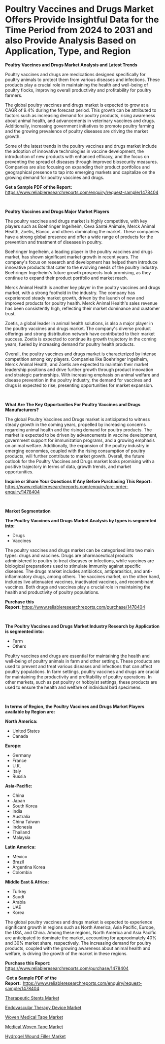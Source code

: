 <p><h1>Poultry Vaccines and Drugs Market Offers Provide Insightful Data for the Time Period from 2024 to 2031 and also Provide Analysis Based on Application, Type, and Region</h1></p><p><strong>Poultry Vaccines and Drugs Market Analysis and Latest Trends</strong></p>
<p><p>Poultry vaccines and drugs are medications designed specifically for poultry animals to protect them from various diseases and infections. These products play a crucial role in maintaining the health and well-being of poultry flocks, improving overall productivity and profitability for poultry farmers.</p><p>The global poultry vaccines and drugs market is expected to grow at a CAGR of 9.4% during the forecast period. This growth can be attributed to factors such as increasing demand for poultry products, rising awareness about animal health, and advancements in veterinary vaccines and drugs. Additionally, increasing government initiatives to promote poultry farming and the growing prevalence of poultry diseases are driving the market growth.</p><p>Some of the latest trends in the poultry vaccines and drugs market include the adoption of innovative technologies in vaccine development, the introduction of new products with enhanced efficacy, and the focus on preventing the spread of diseases through improved biosecurity measures. Companies are also focusing on expanding their product portfolios and geographical presence to tap into emerging markets and capitalize on the growing demand for poultry vaccines and drugs.</p></p>
<p><strong>Get a Sample PDF of the Report:&nbsp;</strong> <a href="https://www.reliableresearchreports.com/enquiry/request-sample/1478404">https://www.reliableresearchreports.com/enquiry/request-sample/1478404</a></p>
<p>&nbsp;</p>
<p><strong>Poultry Vaccines and Drugs Major Market Players</strong></p>
<p><p>The poultry vaccines and drugs market is highly competitive, with key players such as Boehringer Ingelheim, Ceva Santé Animale, Merck Animal Health, Zoetis, Elanco, and others dominating the market. These companies have a strong global presence and offer a wide range of products for the prevention and treatment of diseases in poultry.</p><p>Boehringer Ingelheim, a leading player in the poultry vaccines and drugs market, has shown significant market growth in recent years. The company's focus on research and development has helped them introduce innovative products that cater to the evolving needs of the poultry industry. Boehringer Ingelheim's future growth prospects look promising, as they continue to expand their product portfolio and market reach.</p><p>Merck Animal Health is another key player in the poultry vaccines and drugs market, with a strong foothold in the industry. The company has experienced steady market growth, driven by the launch of new and improved products for poultry health. Merck Animal Health's sales revenue has been consistently high, reflecting their market dominance and customer trust.</p><p>Zoetis, a global leader in animal health solutions, is also a major player in the poultry vaccines and drugs market. The company's diverse product offerings and strong distribution network have contributed to their market success. Zoetis is expected to continue its growth trajectory in the coming years, fueled by increasing demand for poultry health products.</p><p>Overall, the poultry vaccines and drugs market is characterized by intense competition among key players. Companies like Boehringer Ingelheim, Merck Animal Health, and Zoetis are expected to maintain their market leadership positions and drive further growth through product innovation and strategic partnerships. With increasing emphasis on animal welfare and disease prevention in the poultry industry, the demand for vaccines and drugs is expected to rise, presenting opportunities for market expansion.</p></p>
<p>&nbsp;</p>
<p><strong>What Are The Key Opportunities For Poultry Vaccines and Drugs Manufacturers?</strong></p>
<p><p>The global Poultry Vaccines and Drugs market is anticipated to witness steady growth in the coming years, propelled by increasing concerns regarding animal health and the rising demand for poultry products. The market is expected to be driven by advancements in vaccine development, government support for immunization programs, and a growing emphasis on animal welfare. Additionally, the expansion of the poultry industry in emerging economies, coupled with the rising consumption of poultry products, will further contribute to market growth. Overall, the future outlook for the Poultry Vaccines and Drugs market looks promising with a positive trajectory in terms of data, growth trends, and market opportunities.</p></p>
<p><strong>Inquire or Share Your Questions If Any Before Purchasing This Report:</strong> <a href="https://www.reliableresearchreports.com/enquiry/pre-order-enquiry/1478404">https://www.reliableresearchreports.com/enquiry/pre-order-enquiry/1478404</a></p>
<p>&nbsp;</p>
<p><strong>Market Segmentation</strong></p>
<p><strong>The Poultry Vaccines and Drugs Market Analysis by types is segmented into:</strong></p>
<p><ul><li>Drugs</li><li>Vaccines</li></ul></p>
<p><p>The poultry vaccines and drugs market can be categorised into two main types: drugs and vaccines. Drugs are pharmaceutical products administered to poultry to treat diseases or infections, while vaccines are biological preparations used to stimulate immunity against specific diseases. The drugs market includes antibiotics, antiparasitics, and anti-inflammatory drugs, among others. The vaccines market, on the other hand, includes live attenuated vaccines, inactivated vaccines, and recombinant vaccines. Both drugs and vaccines play a crucial role in maintaining the health and productivity of poultry populations.</p></p>
<p><strong>Purchase this Report:&nbsp;</strong><a href="https://www.reliableresearchreports.com/purchase/1478404">https://www.reliableresearchreports.com/purchase/1478404</a></p>
<p>&nbsp;</p>
<p><strong>The Poultry Vaccines and Drugs Market Industry Research by Application is segmented into:</strong></p>
<p><ul><li>Farm</li><li>Others</li></ul></p>
<p><p>Poultry vaccines and drugs are essential for maintaining the health and well-being of poultry animals in farm and other settings. These products are used to prevent and treat various diseases and infections that can affect poultry populations. In farm settings, poultry vaccines and drugs are crucial for maintaining the productivity and profitability of poultry operations. In other markets, such as pet poultry or hobbyist settings, these products are used to ensure the health and welfare of individual bird specimens.</p></p>
<p>&nbsp;</p>
<p><strong>In terms of Region, the Poultry Vaccines and Drugs Market Players available by Region are:</strong></p>
<p>
    <p> <strong> North America: </strong>
        <ul>
            <li>United States</li>
            <li>Canada</li>
        </ul>
        </p> 
    <p> <strong> Europe: </strong>
        <ul>
            <li>Germany</li>
            <li>France</li>
            <li>U.K.</li>
            <li>Italy</li>
            <li>Russia</li>
        </ul>
        </p> 
    <p> <strong> Asia-Pacific: </strong>
        <ul>
            <li>China</li>
            <li>Japan</li>
            <li>South Korea</li>
            <li>India</li>
            <li>Australia</li>
            <li>China Taiwan</li>
            <li>Indonesia</li>
            <li>Thailand</li>
            <li>Malaysia</li>
        </ul>
        </p> 
    <p> <strong> Latin America: </strong>
        <ul>
            <li>Mexico</li>
            <li>Brazil</li>
            <li>Argentina Korea</li>
            <li>Colombia</li>
        </ul>
        </p> 
    <p> <strong> Middle East & Africa: </strong>
        <ul>
            <li>Turkey</li>
            <li>Saudi</li>
            <li>Arabia</li>
            <li>UAE</li>
            <li>Korea</li>
        </ul>
    </p>
    </p>
<p><p>The global poultry vaccines and drugs market is expected to experience significant growth in regions such as North America, Asia Pacific, Europe, the USA, and China. Among these regions, North America and Asia Pacific are anticipated to dominate the market, accounting for approximately 40% and 30% market share, respectively. The increasing demand for poultry products, coupled with the growing awareness about animal health and welfare, is driving the growth of the market in these regions.</p></p>
<p><strong>Purchase this Report: </strong><a href="https://www.reliableresearchreports.com/purchase/1478404">https://www.reliableresearchreports.com/purchase/1478404</a></p>
<p>&nbsp;<strong>Get a Sample PDF of the Report:&nbsp;&nbsp;</strong><a href="https://www.reliableresearchreports.com/enquiry/request-sample/1478404">https://www.reliableresearchreports.com/enquiry/request-sample/1478404</a></p>
<p><strong></strong></p>
<p><p><a href="https://medium.com/@v8581137/therapeutic-stents-market-size-market-outlook-and-market-forecast-2024-to-2031-307dabe5cd6e">Therapeutic Stents Market</a></p><p><a href="https://medium.com/@santosh.reportprime/endovascular-therapy-device-market-share-evolution-and-market-growth-trends-2024-2031-9c488d69a922">Endovascular Therapy Device Market</a></p><p><a href="https://medium.com/@santosh.reportprime/woven-medical-tape-market-size-and-market-trends-complete-industry-overview-2024-to-2031-57e5680cbdcc">Woven Medical Tape Market</a></p><p><a href="https://medium.com/@santosh.reportprime/medical-woven-tape-market-trends-forecast-and-competitive-analysis-to-2031-9caeeb08828d">Medical Woven Tape Market</a></p><p><a href="https://medium.com/p/76c871ff5294/edit">Hydrogel Wound Filler Market</a></p></p>